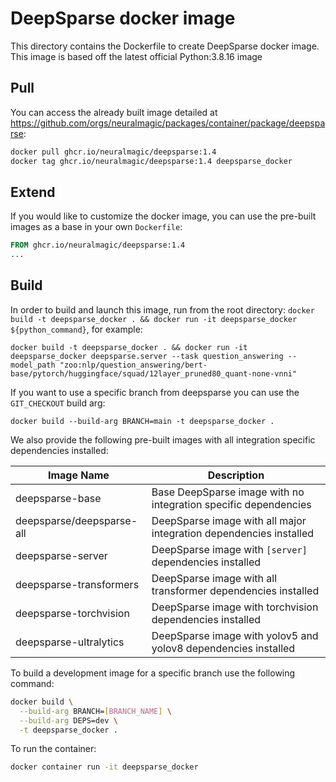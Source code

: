 # DeepSparse docker image

This directory contains the Dockerfile to create DeepSparse docker image.
This image is based off the latest official Python:3.8.16 image

## Pull
You can access the already built image detailed at https://github.com/orgs/neuralmagic/packages/container/package/deepsparse:

```bash
docker pull ghcr.io/neuralmagic/deepsparse:1.4
docker tag ghcr.io/neuralmagic/deepsparse:1.4 deepsparse_docker
```

## Extend
If you would like to customize the docker image, you can use the pre-built images as a base in your own `Dockerfile`:

```Dockerfile
FROM ghcr.io/neuralmagic/deepsparse:1.4
...
```

## Build
In order to build and launch this image, run from the root directory:
`docker build -t deepsparse_docker . && docker run -it deepsparse_docker ${python_command}`, for example:

`docker build -t deepsparse_docker . && docker run -it deepsparse_docker deepsparse.server --task question_answering --model_path "zoo:nlp/question_answering/bert-base/pytorch/huggingface/squad/12layer_pruned80_quant-none-vnni"`

If you want to use a specific branch from deepsparse you can use the `GIT_CHECKOUT` build arg:
```
docker build --build-arg BRANCH=main -t deepsparse_docker .
```


We also provide the following pre-built images with all integration specific 
dependencies installed:

| Image Name                	| Description                                                            	|
|---------------------------	|------------------------------------------------------------------------	|
| deepsparse-base           	| Base DeepSparse image with no integration specific dependencies    	|
| deepsparse/deepsparse-all 	| DeepSparse image with all major integration dependencies installed 	|
| deepsparse-server         	| DeepSparse image with `[server]` dependencies installed              	|
| deepsparse-transformers   	| DeepSparse image with all transformer dependencies installed       	|
| deepsparse-torchvision    	| DeepSparse image with torchvision dependencies installed           	|
| deepsparse-ultralytics    	|  DeepSparse image with yolov5 and yolov8 dependencies installed    	|


To build a development image for a specific branch use the  following  command:

```bash
docker build \
  --build-arg BRANCH=[BRANCH_NAME] \
  --build-arg DEPS=dev \
  -t deepsparse_docker .
```

To run the container:

```bash
docker container run -it deepsparse_docker
```
